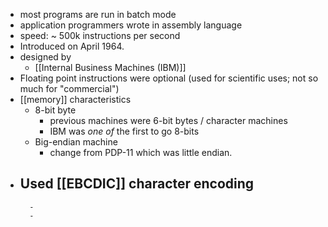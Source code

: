 - most programs are run in batch mode
- application programmers wrote in assembly language
- speed: ~ 500k instructions per second
- Introduced on April 1964.
- designed by
	- [[Internal Business Machines (IBM)]]
- Floating point instructions were optional (used for scientific uses; not so much for "commercial")
- [[memory]] characteristics
	- 8-bit byte
		- previous machines were 6-bit bytes / character machines
		- IBM was _one of_ the first to go 8-bits
	- Big-endian machine
		- change from PDP-11 which was little endian.
- Used [[EBCDIC]] character encoding
	-
		-
		-